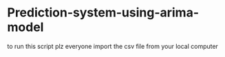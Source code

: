 # Prediction-system-using-arima-model

to run this script plz everyone import the csv file from your local computer
